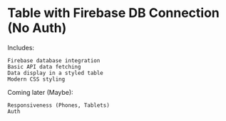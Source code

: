 # Table with Firebase DB Connection (No Auth)
Includes:

    Firebase database integration
    Basic API data fetching
    Data display in a styled table
    Modern CSS styling

Coming later (Maybe):

    Responsiveness (Phones, Tablets)
    Auth
